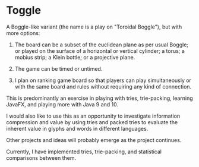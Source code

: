 # Toggle

A Boggle-like variant (the name is a play on "Toroidal Boggle"), but with more options:

1. The board can be a subset of the euclidean plane as per usual Boggle; or played on the surface of a horizontal or vertical cylinder; a torus; a mobius strip; a Klein bottle; or a projective plane.

2. The game can be timed or untimed.

3. I plan on ranking game board so that players can play simultaneously or with the same board and rules without requiring any kind of connection.

This is predominantly an exercise in playing with tries, trie-packing, learning JavaFX, and playing more with Java 9 and 10.

I would also like to use this as an opportunity to investigate information compression and value by using tries and packed tries to evaluate the inherent value in glyphs and words in different languages.

Other projects and ideas will probably emerge as the project continues.

Currently, I have implemented tries, trie-packing, and statistical comparisons between them.
